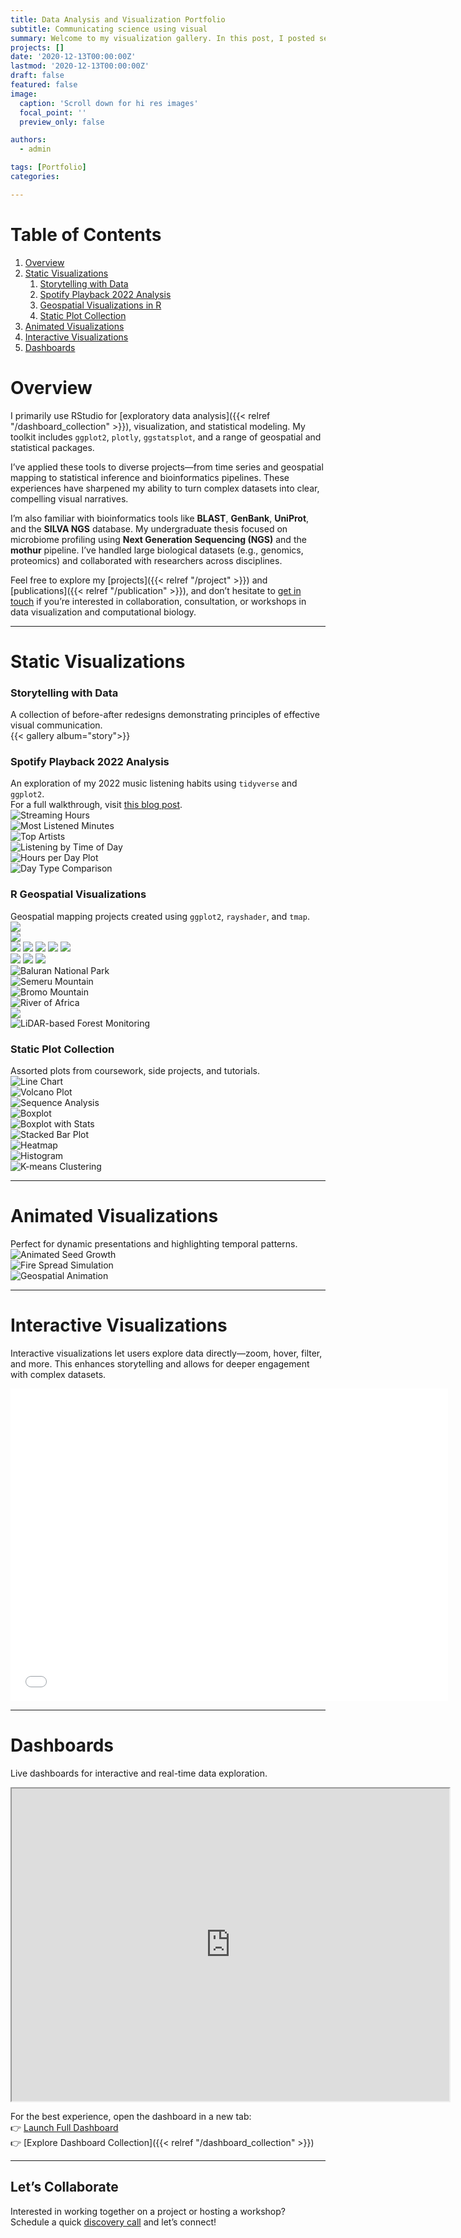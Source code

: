 ```yaml
---
title: Data Analysis and Visualization Portfolio 
subtitle: Communicating science using visual
summary: Welcome to my visualization gallery. In this post, I posted several visualizations that I created during my undergraduate study. 
projects: []
date: '2020-12-13T00:00:00Z'
lastmod: '2020-12-13T00:00:00Z'
draft: false
featured: false
image:
  caption: 'Scroll down for hi res images'
  focal_point: ''
  preview_only: false

authors:
  - admin

tags: [Portfolio]
categories:

---
```


# Table of Contents  
1. [Overview](#overview)  
2. [Static Visualizations](#staticviz)  
    1. [Storytelling with Data](#subparagraph1)  
    2. [Spotify Playback 2022 Analysis](#subparagraph2)  
    3. [Geospatial Visualizations in R](#subparagraph3)  
    4. [Static Plot Collection](#subparagraph4)  
3. [Animated Visualizations](#animatedviz)  
4. [Interactive Visualizations](#interact)  
5. [Dashboards](#dashboard)  

# Overview <a name="overview"></a>

I primarily use RStudio for [exploratory data analysis]({{< relref "/dashboard_collection" >}}), visualization, and statistical modeling. My toolkit includes `ggplot2`, `plotly`, `ggstatsplot`, and a range of geospatial and statistical packages.

I’ve applied these tools to diverse projects—from time series and geospatial mapping to statistical inference and bioinformatics pipelines. These experiences have sharpened my ability to turn complex datasets into clear, compelling visual narratives.

I’m also familiar with bioinformatics tools like **BLAST**, **GenBank**, **UniProt**, and the **SILVA NGS** database. My undergraduate thesis focused on microbiome profiling using **Next Generation Sequencing (NGS)** and the **mothur** pipeline. I’ve handled large biological datasets (e.g., genomics, proteomics) and collaborated with researchers across disciplines.

Feel free to explore my [projects]({{< relref "/project" >}}) and [publications]({{< relref "/publication" >}}), and don’t hesitate to [get in touch](https://edodanilyan.com/#contact) if you’re interested in collaboration, consultation, or workshops in data visualization and computational biology.

---

# Static Visualizations <a name="staticviz"></a>

### Storytelling with Data <a name="subparagraph1"></a>  
A collection of before-after redesigns demonstrating principles of effective visual communication.  
{{< gallery album="story">}}

### Spotify Playback 2022 Analysis <a name="subparagraph2"></a>  
An exploration of my 2022 music listening habits using `tidyverse` and `ggplot2`.  
For a full walkthrough, visit [this blog post](https://edodanilyan.com/post/spotify/).  
![Streaming Hours](/spot_streaminghours.jpeg)  
![Most Listened Minutes](/spot_minutesmostlistened.jpeg)  
![Top Artists](/spot_hoursartist.jpeg)  
![Listening by Time of Day](/spot_timeday.jpeg)  
![Hours per Day Plot](/spot_plothoursday.jpeg)  
![Day Type Comparison](/spot_daytype.jpeg)  

### R Geospatial Visualizations <a name="subparagraph3"></a>  
Geospatial mapping projects created using `ggplot2`, `rayshader`, and `tmap`.  
![](/mapst.jpeg)  
![](/mapst1.jpeg)  
![](/mapst3.jpeg) 
![](/mapst4.png) 
![](/mapst6.png) 
![](/mapst8.png) 
![](/map.jpeg)  
![](/java_pops.png) 
![](/map2.png) 
![](/map3.png '')  
![](/map4.jpeg 'Baluran National Park')  
![](/map5.jpeg 'Semeru Mountain')  
![](/map6.jpeg 'Bromo Mountain')  
![](/map7.jpeg 'River of Africa')  
![](/map8.jpeg)  
![](/maplas.jpeg 'LiDAR-based Forest Monitoring')  

### Static Plot Collection <a name="subparagraph4"></a>  
Assorted plots from coursework, side projects, and tutorials.  
![Line Chart](/lineplot1.jpeg)  
![Volcano Plot](/vplot.jpeg 'Metabolomic Volcano Plot')  
![Sequence Analysis](/sequence.png 'Dendrogram of Sequences')  
![Boxplot](/boxplot.jpeg)  
![Boxplot with Stats](/boxplotstat.jpeg)  
![Stacked Bar Plot](/stackedbarplot.png)  
![Heatmap](/heatmap.jpeg)  
![Histogram](/histogram.jpeg)  
![K-means Clustering](/kmeans.jpeg)  

---

# Animated Visualizations <a name="animatedviz"></a>  
Perfect for dynamic presentations and highlighting temporal patterns.  
![Animated Seed Growth](/seedanimation.gif)  
![Fire Spread Simulation](/animasifire.gif)  
![Geospatial Animation](/animasi4.gif)  

---

# Interactive Visualizations <a name="interact"></a>  

Interactive visualizations let users explore data directly—zoom, hover, filter, and more. This enhances storytelling and allows for deeper engagement with complex datasets.  
<iframe width="700" height="500" frameborder="0" scrolling="yes" src="//plotly.com/~danilyanedo/1.embed"></iframe>  

---

# Dashboards <a name="dashboard"></a>  
Live dashboards for interactive and real-time data exploration.  
<iframe width="700" height="500" src="https://danilyanedo7.github.io/dashboard/"></iframe>  

For the best experience, open the dashboard in a new tab:  
👉 [Launch Full Dashboard](https://danilyanedo7.github.io/dashboard/)  
👉 [Explore Dashboard Collection]({{< relref "/dashboard_collection" >}})  

---

## Let’s Collaborate

Interested in working together on a project or hosting a workshop?  
Schedule a quick [discovery call](https://edodanilyan.com/#contact) and let’s connect!